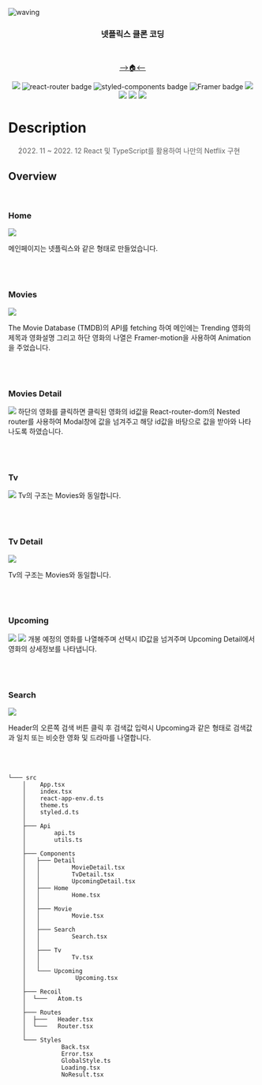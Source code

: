 ![waving](https://capsule-render.vercel.app/api?type=waving&color=timeAuto&text=SEUNGFLIX&fontAlignY=50&fontSize=80&height=200&stroke=000000&strokeWidth=2)

<div align='center'>

### 넷플릭스 클론 코딩

<br/>

[-->🏠<--](https://parkingbox.github.io/SEUNGFLIX/)

  <img src='https://img.shields.io/badge/React-v18.2.0-blue?logo=React'/>
  <img src="https://img.shields.io/badge/ReactRouter-v6.4.2-CA4245??style=flat-square&logo=React Router&logoColor=#CA4245" alt="react-router badge" />
  <img src="https://img.shields.io/badge/StyledComponents-5.3.6-DB7093??style=flat-square&logo=styled-components&logoColor=#DB7093" alt="styled-components badge" />
  <img src="https://img.shields.io/badge/Framer-7.3.1-DB7093??style=flat-square&logo=Framer&logoColor=#0055FF" alt="Framer badge" />
  <img src="https://img.shields.io/badge/-React--hook--form--7.38.0-purple" />
  <img src="https://img.shields.io/badge/-React--player--2.11.0-purple" />
  <img src="https://img.shields.io/badge/-react--query--1.2.9-purple" />
  <img src="https://img.shields.io/badge/-Recoil--0.7.6-purple"/>
</div>

# Description

> 2022. 11 ~ 2022. 12
>       React 및 TypeScript를 활용하여 나만의 Netflix 구현

## Overview

<br/>

### Home

<img src='https://user-images.githubusercontent.com/101634719/209106143-eb0818ee-7357-4e13-b8a1-882fc3daed70.gif'/>

메인페이지는 넷플릭스와 같은 형태로 만들었습니다.
<br/>
<br/>
<br/>
<br/>

### Movies

<img src='https://user-images.githubusercontent.com/101634719/209106147-c75f7a59-043a-437c-bd94-7b58461c2616.gif'/>

The Movie Database (TMDB)의 API를 fetching 하여 메인에는 Trending 영화의
제목과 영화설명 그리고 하단 영화의 나열은 Framer-motion을 사용하여 Animation을 주었습니다.
<br />
<br />
<br />
<br />

### Movies Detail

<img src='https://user-images.githubusercontent.com/101634719/209106163-0ef22e6d-3fd8-465d-a94b-778d7433a998.gif' />
  하단의 영화를 클릭하면 클릭된 영화의 id값을 React-router-dom의 Nested router를 사용하여
  Modal창에 값을 넘겨주고 해당 id값을 바탕으로 값을 받아와 나타나도록 하였습니다.
  <br />
  <br />
  <br />
  <br />

### Tv

<img src='https://user-images.githubusercontent.com/101634719/209106150-e71e5cb2-f61b-4fcf-b938-0f035b7b9cdf.gif' />
  Tv의 구조는 Movies와 동일합니다.
  <br />
  <br />
  <br />
  <br />

### Tv Detail

<img src='https://user-images.githubusercontent.com/101634719/209106152-1b01de11-c70e-437c-a892-5cb0221d5443.gif' />

Tv의 구조는 Movies와 동일합니다.
<br />
<br />
<br />
<br />

### Upcoming

<img src='https://user-images.githubusercontent.com/101634719/209106158-03a3a8f4-124e-447c-86b0-32e804411538.gif' />

<img src='https://user-images.githubusercontent.com/101634719/209106139-329e9c5f-2b10-4bc0-b9b5-35bbd8f6d24c.gif'>
개봉 예정의 영화를 나열해주며 선택시 ID값을 넘겨주며 Upcoming Detail에서 영화의 상세정보를 나타냅니다.
  <br />
  <br />
  <br />
  <br />

### Search

<img src='https://user-images.githubusercontent.com/101634719/209106125-6d1a36a5-cd6d-4031-8bd7-d1781739761d.gif' />

Header의 오른쪽 검색 버튼 클릭 후 검색값 입력시 Upcoming과 같은 형태로 검색값과 일치 또는 비슷한 영화 및 드라마를 나열합니다.
<br />
<br />
<br />
<br />

</div>

```
└─── src
    │    App.tsx
    │    index.tsx
    │    react-app-env.d.ts
    │    theme.ts
    │    styled.d.ts
    │
    ├─── Api
    │        api.ts
    │        utils.ts
    │
    ├─── Components
    │   ├─── Detail
    │   │         MovieDetail.tsx
    │   │         TvDetail.tsx
    │   │         UpcomingDetail.tsx
    │   ├─── Home
    │   │         Home.tsx
    │   │
    │   ├─── Movie
    │   │         Movie.tsx
    │   │
    │   ├─── Search
    │   │         Search.tsx
    │   │
    │   ├─── Tv
    │   │         Tv.tsx
    │   │
    │   └─── Upcoming
    │              Upcoming.tsx
    │
    ├─── Recoil
    │  └───   Atom.ts
    │
    ├─── Routes
    │  ├───   Header.tsx
    │  └───   Router.tsx
    │
    └─── Styles
               Back.tsx
               Error.tsx
               GlobalStyle.ts
               Loading.tsx
               NoResult.tsx
```
